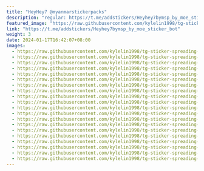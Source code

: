 ```yaml
---
title: "HeyHey7 @myanmarstickerpacks"
description: "regular: https://t.me/addstickers/Heyhey7bymsp_by_moe_sticker_bot"
featured_image: "https://raw.githubusercontent.com/kylelin1998/tg-sticker-spreading-worldwide-images/main/img/d71a133a-3873-4d69-91e5-33c9f4c0ca2e.jpg"
link: "https://t.me/addstickers/Heyhey7bymsp_by_moe_sticker_bot"
weight: 3
date: 2024-01-17T16:42:07+08:00
images:
  - https://raw.githubusercontent.com/kylelin1998/tg-sticker-spreading-worldwide-images/main/img/d71a133a-3873-4d69-91e5-33c9f4c0ca2e.jpg
  - https://raw.githubusercontent.com/kylelin1998/tg-sticker-spreading-worldwide-images/main/img/3f5ccbe0-5c91-495a-8a48-5df8c5636ece.jpg
  - https://raw.githubusercontent.com/kylelin1998/tg-sticker-spreading-worldwide-images/main/img/521c97aa-ecd9-4acd-bd7b-ba9cd0952a43.jpg
  - https://raw.githubusercontent.com/kylelin1998/tg-sticker-spreading-worldwide-images/main/img/cff4e003-be45-4010-b238-881240ce1793.jpg
  - https://raw.githubusercontent.com/kylelin1998/tg-sticker-spreading-worldwide-images/main/img/f8431da3-3d48-41b1-a396-4c5dae02311d.jpg
  - https://raw.githubusercontent.com/kylelin1998/tg-sticker-spreading-worldwide-images/main/img/990a9023-d062-4c8c-87c7-9c8cfbbe89a2.jpg
  - https://raw.githubusercontent.com/kylelin1998/tg-sticker-spreading-worldwide-images/main/img/d83fee62-d4b5-4469-884e-82842a347b5c.jpg
  - https://raw.githubusercontent.com/kylelin1998/tg-sticker-spreading-worldwide-images/main/img/f942f7a1-8d76-4ed8-8e55-72020fa9de94.jpg
  - https://raw.githubusercontent.com/kylelin1998/tg-sticker-spreading-worldwide-images/main/img/9205e492-2338-46e2-af1f-f710de4ac71f.jpg
  - https://raw.githubusercontent.com/kylelin1998/tg-sticker-spreading-worldwide-images/main/img/65f91a0d-26f3-4d66-a08a-54853c0f6a5a.jpg
  - https://raw.githubusercontent.com/kylelin1998/tg-sticker-spreading-worldwide-images/main/img/84b6178b-b34c-405b-b765-b4fd32e873ad.jpg
  - https://raw.githubusercontent.com/kylelin1998/tg-sticker-spreading-worldwide-images/main/img/b748dbd3-ead6-4846-a665-b0de7e636919.jpg
  - https://raw.githubusercontent.com/kylelin1998/tg-sticker-spreading-worldwide-images/main/img/c2f31622-97ed-420a-9283-f6bbe0915d61.jpg
  - https://raw.githubusercontent.com/kylelin1998/tg-sticker-spreading-worldwide-images/main/img/d06f3fde-b9ba-491c-8c8e-f82c2f2c8255.jpg
  - https://raw.githubusercontent.com/kylelin1998/tg-sticker-spreading-worldwide-images/main/img/cba639e1-e5cd-4962-bddf-9ac6439f9848.jpg
  - https://raw.githubusercontent.com/kylelin1998/tg-sticker-spreading-worldwide-images/main/img/aee1eead-2314-406f-b07c-efa1b3bc423e.jpg
  - https://raw.githubusercontent.com/kylelin1998/tg-sticker-spreading-worldwide-images/main/img/a207e473-1d37-4fb6-8553-53327040debf.jpg
  - https://raw.githubusercontent.com/kylelin1998/tg-sticker-spreading-worldwide-images/main/img/14aa98ab-f38f-4172-88ec-caa145c143e5.jpg
  - https://raw.githubusercontent.com/kylelin1998/tg-sticker-spreading-worldwide-images/main/img/18e175ab-b91b-4298-9bb6-869d2bd321c9.jpg
  - https://raw.githubusercontent.com/kylelin1998/tg-sticker-spreading-worldwide-images/main/img/44f09418-9fc3-4f51-a1c2-656a4e5b6551.jpg
---
```

